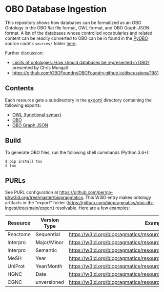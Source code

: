 # OBO Database Ingestion

This repository shows how databases can be formalized as an OBO Ontology in the OBO flat file format,
OWL format, and OBO Graph JSON format. A list of the databases whose controlled vocabularies and related
content can be readily converted to OBO can be in found in the [PyOBO](https://github.com/pyobo/pyobo)
source code's `sources/` folder [here](https://github.com/pyobo/pyobo/tree/master/src/pyobo/sources).

Further discussion:

- [Limits of ontologies: How should databases be represented in OBO?](https://docs.google.com/presentation/d/1aySEHTgkags7UPJYHyvQ9frYvAIqr1G5A3u7dGF26Y4) presented by Chris Mungall
- https://github.com/OBOFoundry/OBOFoundry.github.io/discussions/1981

## Contents

Each resource gets a subdirectory in the [export/](export/) directory
containing the following exports:

- [OWL (functional syntax)](http://www.w3.org/TR/owl2-syntax/)
- [OBO](http://purl.obolibrary.org/obo/oboformat)
- [OBO Graph JSON](https://github.com/geneontology/obographs/)

## Build

To generate OBO files, run the following shell commands (Python 3.6+):

```shell
$ pip install tox
$ tox
```

## PURLs

See PURL configuration at https://github.com/perma-id/w3id.org/tree/master/biopragmatics. 
This W3ID entry makes ontology artifacts in the "export" folder (https://github.com/biopragmatics/obo-db-ingest/tree/main/export) resolvable.
Here are a few examples:

| Resource | Version Type | Example PURL                                                                   |
|----------|--------------|--------------------------------------------------------------------------------|
| Reactome | Sequential   | https://w3id.org/biopragmatics/resources/reactome/83/reactome.obo              |
| Interpro | Major/Minor  | https://w3id.org/biopragmatics/resources/interpro/92.0/interpro.obo            |
| Interpro | Semantic     | https://w3id.org/biopragmatics/resources/drugbank.salt/5.1.9/drugbank.salt.obo |
| MeSH     | Year         | https://w3id.org/biopragmatics/resources/mesh/2003/mesh.obo.gz                 |
| UniProt  | Year/Month   | https://w3id.org/biopragmatics/resources/uniprot/2022_05/uniprot.obo.gz        |
| HGNC     | Date         | https://w3id.org/biopragmatics/resources/hgnc/2023-02-01/hgnc.obo              |
| CGNC     | unversioned  | https://w3id.org/biopragmatics/resources/cgnc/cgnc.obo                         |
